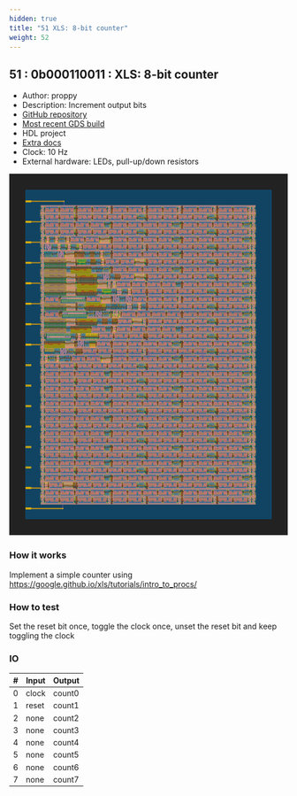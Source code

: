 ```yaml
---
hidden: true
title: "51 XLS: 8-bit counter"
weight: 52
---
```


## 51 : 0b000110011 : XLS: 8-bit counter

* Author: proppy
* Description: Increment output bits
* [GitHub repository](https://github.com/proppy/tt02-xls-counter)
* [Most recent GDS build](https://github.com/proppy/tt02-xls-counter/actions/runs/3728611750)
* HDL project
* [Extra docs](https://github.com/proppy/tt02-xls-counter/blob/main/README.md)
* Clock: 10 Hz
* External hardware: LEDs, pull-up/down resistors

![picture](images/counter.svg)

### How it works

Implement a simple counter using https://google.github.io/xls/tutorials/intro_to_procs/

### How to test

Set the reset bit once, toggle the clock once, unset the reset bit and keep toggling the clock

### IO

| # | Input        | Output       |
|---|--------------|--------------|
| 0 | clock  | count0 |
| 1 | reset  | count1 |
| 2 | none  | count2 |
| 3 | none  | count3 |
| 4 | none  | count4 |
| 5 | none  | count5 |
| 6 | none  | count6 |
| 7 | none  | count7 |
